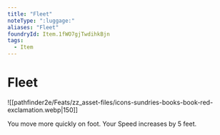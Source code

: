 ```yaml
---
title: "Fleet"
noteType: ":luggage:"
aliases: "Fleet"
foundryId: Item.1fWO7gjTwdihkBjn
tags:
  - Item
---
```


# Fleet
![[pathfinder2e/Feats/zz_asset-files/icons-sundries-books-book-red-exclamation.webp|150]]

You move more quickly on foot. Your Speed increases by 5 feet.
